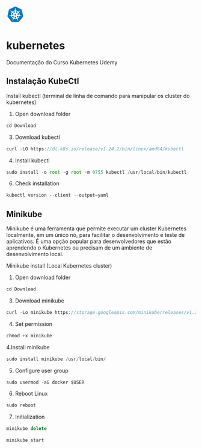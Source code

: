 ![icon](https://github.com/FrankDestro/Imagens-Readme/blob/main/icons8-kubernetes-48.png)

# kubernetes
Documentação do Curso Kubernetes Udemy 


## Instalação KubeCtl 

Install kubectl (terminal de linha de comando para manipular os cluster do kubernetes)

1. Open download folder
```js
cd Download
```

3. Download kubectl
```js
curl -LO https://dl.k8s.io/release/v1.24.2/bin/linux/amd64/kubectl
```
4. Install kubectl
```js
sudo install -o root -g root -m 0755 kubectl /usr/local/bin/kubectl
```
6. Check installation
```js
kubectl version --client --output=yaml  
```

## Minikube 

Minikube é uma ferramenta que permite executar um cluster Kubernetes localmente, em um único nó, para facilitar o desenvolvimento e teste de aplicativos. É uma opção popular para desenvolvedores que estão aprendendo o Kubernetes ou precisam de um ambiente de desenvolvimento local.

Minikube install (Local Kubernetes cluster)

1. Open download folder
```js   
cd Download
```
3. Download minikube
```js
curl -Lo minikube https://storage.googleapis.com/minikube/releases/v1.26.0/minikube-linux-amd64
```
4. Set permission
```js
chmod +x minikube
```
4.Install minikube
```js
sudo install minikube /usr/local/bin/
```
5. Configure user group
```js
sudo usermod -aG docker $USER
```
6. Reboot Linux
```js
sudo reboot
```
7. Initialization
```js
minikube delete
```
```js
minikube start
```
